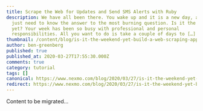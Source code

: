 ```yaml
---
title: Scrape the Web for Updates and Send SMS Alerts with Ruby
description: We have all been there. You wake up and it is a new day, and you
  just need to know the answer to the most burning question. Is it the weekend
  yet? Your week has been so busy with professional and personal
  responsibilities. All you want to do is take a couple of days to […]
thumbnail: /content/blog/is-it-the-weekend-yet-build-a-web-scraping-app-with-sms-to-find-out-dr/Dev_Web-Scraping-App_1200x600.png
author: ben-greenberg
published: true
published_at: 2020-03-27T17:55:30.000Z
comments: true
category: tutorial
tags: []
canonical: https://www.nexmo.com/blog/2020/03/27/is-it-the-weekend-yet-build-a-web-scraping-app-with-sms-to-find-out-dr
redirect: https://www.nexmo.com/blog/2020/03/27/is-it-the-weekend-yet-build-a-web-scraping-app-with-sms-to-find-out-dr
---
```


Content to be migrated...
